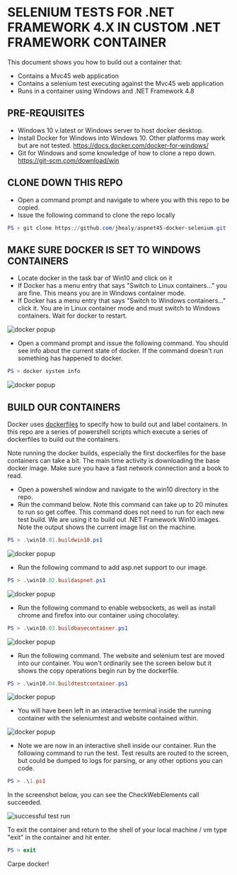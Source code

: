 # SELENIUM TESTS FOR .NET FRAMEWORK 4.X IN CUSTOM .NET FRAMEWORK CONTAINER

This document shows you how to build out a container that:

* Contains a Mvc45 web application
* Contains a selenium test executing against the Mvc45 web application
* Runs in a container using Windows and .NET Framework 4.8

## PRE-REQUISITES

* Windows 10 v.latest or Windows server to host docker desktop.  
* Install Docker for Windows into Windows 10. Other platforms may work but are not tested.  https://docs.docker.com/docker-for-windows/
* Git for Windows and some knowledge of how to clone a repo down.  https://git-scm.com/download/win

## CLONE DOWN THIS REPO

* Open a command prompt and navigate to where you with this repo to be copied.
* Issue the following command to clone the repo locally

```powershell
PS > git clone https://github.com/jhealy/aspnet45-docker-selenium.git
```

## MAKE SURE DOCKER IS SET TO WINDOWS CONTAINERS

* Locate docker in the task bar of Win10 and click on it
* If Docker has a menu entry that says "Switch to Linux containers..." you are fine.  This means you are in Windows container mode.
* If Docker has a menu entry that says "Switch to Windows containers..." click it.  You are in Linux container mode and must switch to Windows containers.  Wait for docker to restart.

![docker popup](images/docker-popup.jpg)

* Open a command prompt and issue the following command.  You should see info about the current state of docker.  If the command doesn't run something has happened to docker.

```powershell
PS > docker system info
```

![docker popup](images/docker-system-info.jpg)

## BUILD OUR CONTAINERS

Docker uses [dockerfiles](https://docs.docker.com/engine/reference/builder) to specify how to build out and label containers.  In this repo are a series of powershell scripts which execute a series of dockerfiles to build out the containers.  

Note running the docker builds, especially the first dockerfiles for the base containers can take a bit. The main time activity is downloading the base docker image. Make sure you have a fast network connection and a book to read.

* Open a powershell window and navigate to the win10 directory in the repo.
* Run the command below.  Note this command can take up to 20 minutes to run so get coffee. This command does not need to run for each new test build.  We are using it to build out .NET Framework Win10 images.  Note the output shows the current image list on the machine.

```powershell
PS > .\win10.01.buildwin10.ps1
```

![docker popup](images/docker-build-01.jpg)

* Run the following command to add asp.net support to our image.

```powershell
PS > .\win10.02.buildaspnet.ps1
```

![docker popup](images/docker-build-02.jpg)

* Run the following command to enable websockets, as well as install chrome and firefox into our container using chocolatey.

```powershell
PS > .\win10.03.buildbasecontainer.ps1
```

![docker popup](images/docker-build-03.jpg)

* Run the following command.  The website and selenium test are moved into our container.  You won't ordinarily see the screen below but it shows the copy operations begin run by the dockerfile.

```powershell
PS > .\win10.04.buildtestcontainer.ps1
```

![docker popup](images/docker-build-04_1.jpg)

* You will have been left in an interactive terminal inside the running container with the seleniumtest and website contained within.

![docker popup](images/docker-build-04_2.jpg)

* Note we are now in an interactive shell inside our container.  Run the following command to run the test.  Test results are routed to the screen, but could be dumped to logs for parsing, or any other options you can code.

```powershell
PS > .\1.ps1
```

In the screenshot below, you can see the CheckWebElements call succeeded.

![successful test run](images/win10-04-testrungood.jpg)

To exit the container and return to the shell of your local machine / vm type "exit" in the container and hit enter.

```powershell
PS > exit
```

Carpe docker!
